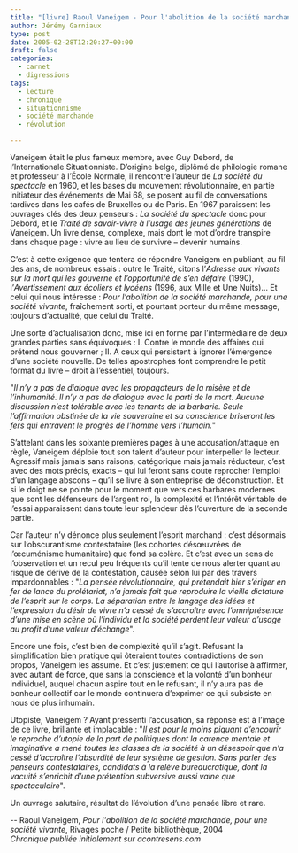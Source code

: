 ```yaml
---
title: "[livre] Raoul Vaneigem - Pour l'abolition de la société marchande, pour une société vivante"
author: Jérémy Garniaux
type: post
date: 2005-02-28T12:20:27+00:00
draft: false
categories:
  - carnet
  - digressions
tags:
  - lecture
  - chronique
  - situationnisme
  - société marchande
  - révolution

---
```

Vaneigem était le plus fameux membre, avec Guy Debord, de l’Internationale Situationniste. D’origine belge, diplômé de philologie romane et professeur à l’École Normale, il rencontre l’auteur de *La société du spectacle* en 1960, et les bases du mouvement révolutionnaire, en partie initiateur des événements de Mai 68, se posent au fil de conversations tardives dans les cafés de Bruxelles ou de Paris. En 1967 paraissent les ouvrages clés des deux penseurs : *La société du spectacle* donc pour Debord, et le *Traité de savoir-vivre à l’usage des jeunes générations* de Vaneigem. Un livre dense, complexe, mais dont le mot d’ordre transpire dans chaque page : vivre au lieu de survivre – devenir humains.

C’est à cette exigence que tentera de répondre Vaneigem en publiant, au fil des ans, de nombreux essais : outre le Traité, citons l’*Adresse aux vivants sur la mort qui les gouverne et l’opportunité de s’en défaire* (1990), l’*Avertissement aux écoliers et lycéens* (1996, aux Mille et Une Nuits)… Et celui qui nous intéresse : *Pour l’abolition de la société marchande, pour une société vivante*, fraîchement sorti, et pourtant porteur du même message, toujours d’actualité, que celui du Traité.

Une sorte d’actualisation donc, mise ici en forme par l’intermédiaire de deux grandes parties sans équivoques : I. Contre le monde des affaires qui prétend nous gouverner ; II. A ceux qui persistent à ignorer l’émergence d’une société nouvelle. De telles apostrophes font comprendre le petit format du livre – droit à l’essentiel, toujours.

"*Il n’y a pas de dialogue avec les propagateurs de la misère et de l’inhumanité. Il n’y a pas de dialogue avec le parti de la mort. Aucune discussion n’est tolérable avec les tenants de la barbarie. Seule l’affirmation obstinée de la vie souveraine et sa conscience briseront les fers qui entravent le progrès de l’homme vers l’humain.*"

S’attelant dans les soixante premières pages à une accusation/attaque en règle, Vaneigem déploie tout son talent d’auteur pour interpeller le lecteur. Agressif mais jamais sans raisons, catégorique mais jamais réducteur, c’est avec des mots précis, exacts – qui lui feront sans doute reprocher l’emploi d’un langage abscons – qu’il se livre à son entreprise de déconstruction. Et si le doigt ne se pointe pour le moment que vers ces barbares modernes que sont les défenseurs de l’argent roi, la complexité et l’intérêt véritable de l’essai apparaissent dans toute leur splendeur dès l’ouverture de la seconde partie.

Car l’auteur n’y dénonce plus seulement l’esprit marchand : c’est désormais sur l’obscurantisme contestataire (les cohortes désœuvrées de l’œcuménisme humanitaire) que fond sa colère. Et c’est avec un sens de l’observation et un recul peu fréquents qu’il tente de nous alerter quant au risque de dérive de la contestation, causée selon lui par des travers impardonnables : "*La pensée révolutionnaire, qui prétendait hier s’ériger en fer de lance du prolétariat, n’a jamais fait que reproduire la vieille dictature de l’esprit sur le corps. La séparation entre le langage des idées et l’expression du désir de vivre n’a cessé de s’accroître avec l’omniprésence d’une mise en scène où l’individu et la société perdent leur valeur d’usage au profit d’une valeur d’échange*".

Encore une fois, c’est bien de complexité qu’il s’agit. Refusant la simplification bien pratique qui ôteraient toutes contradictions de son propos, Vaneigem les assume. Et c’est justement ce qui l’autorise à affirmer, avec autant de force, que sans la conscience et la volonté d’un bonheur individuel, auquel chacun aspire tout en le refusant, il n’y aura pas de bonheur collectif car le monde continuera d’exprimer ce qui subsiste en nous de plus inhumain.

Utopiste, Vaneigem ? Ayant pressenti l’accusation, sa réponse est à l’image de ce livre, brillante et implacable : "*Il est pour le moins piquant d’encourir le reproche d’utopie de la part de politiques dont la carence mentale et imaginative a mené toutes les classes de la société à un désespoir que n’a cessé d’accroître l’absurdité de leur système de gestion. Sans parler des penseurs contestataires, candidats à la relève bureaucratique, dont la vacuité s’enrichit d’une prétention subversive aussi vaine que spectaculaire*".

Un ouvrage salutaire, résultat de l’évolution d’une pensée libre et rare.

-- Raoul Vaneigem, _Pour l'abolition de la société marchande, pour une société vivante_, Rivages poche / Petite bibliothèque, 2004  
_Chronique publiée initialement sur acontresens.com_